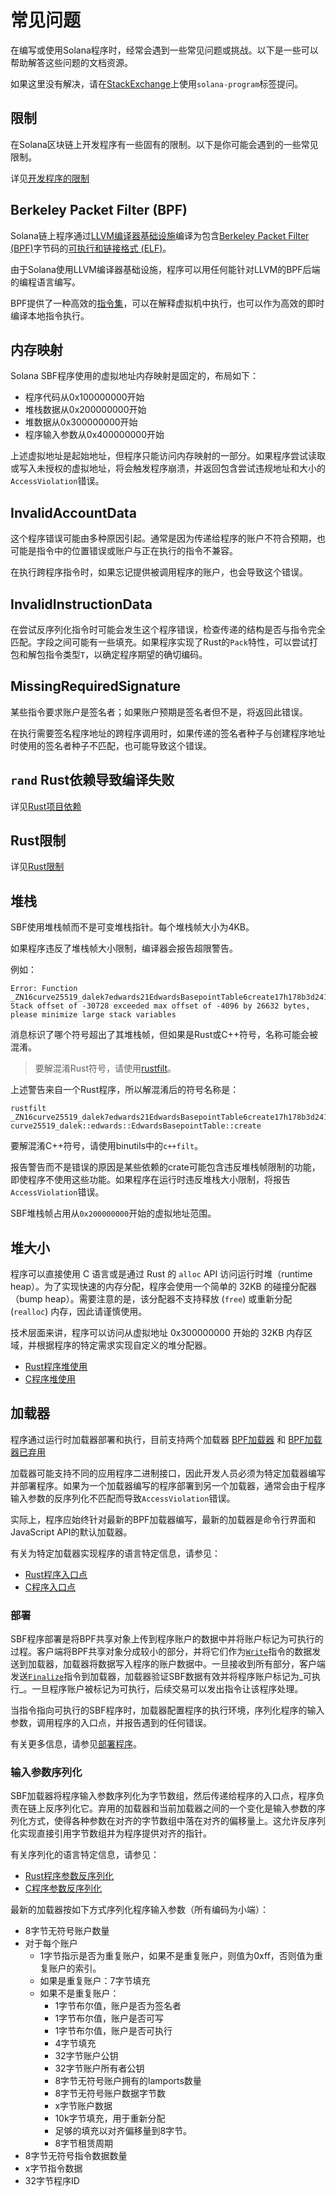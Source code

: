 # 常见问题

在编写或使用Solana程序时，经常会遇到一些常见问题或挑战。以下是一些可以帮助解答这些问题的文档资源。

如果这里没有解决，请在[StackExchange](https://solana.stackexchange.com/questions/ask?tags=solana-program)上使用`solana-program`标签提问。

## 限制

在Solana区块链上开发程序有一些固有的限制。以下是你可能会遇到的一些常见限制。

详见[开发程序的限制](/docs/programs/limitations.md)

## Berkeley Packet Filter (BPF)

Solana链上程序通过[LLVM编译器基础设施](https://llvm.org/)编译为包含[Berkeley Packet Filter (BPF)](https://en.wikipedia.org/wiki/Berkeley_Packet_Filter)字节码的[可执行和链接格式 (ELF)](https://en.wikipedia.org/wiki/Executable_and_Linkable_Format)。

由于Solana使用LLVM编译器基础设施，程序可以用任何能针对LLVM的BPF后端的编程语言编写。

BPF提供了一种高效的[指令集](https://github.com/iovisor/bpf-docs/blob/master/eBPF.md)，可以在解释虚拟机中执行，也可以作为高效的即时编译本地指令执行。

## 内存映射

Solana SBF程序使用的虚拟地址内存映射是固定的，布局如下：

- 程序代码从0x100000000开始
- 堆栈数据从0x200000000开始
- 堆数据从0x300000000开始
- 程序输入参数从0x400000000开始

上述虚拟地址是起始地址，但程序只能访问内存映射的一部分。如果程序尝试读取或写入未授权的虚拟地址，将会触发程序崩溃，并返回包含尝试违规地址和大小的`AccessViolation`错误。

## InvalidAccountData

这个程序错误可能由多种原因引起。通常是因为传递给程序的账户不符合预期，也可能是指令中的位置错误或账户与正在执行的指令不兼容。

在执行跨程序指令时，如果忘记提供被调用程序的账户，也会导致这个错误。

## InvalidInstructionData

在尝试反序列化指令时可能会发生这个程序错误，检查传递的结构是否与指令完全匹配。字段之间可能有一些填充。如果程序实现了Rust的`Pack`特性，可以尝试打包和解包指令类型`T`，以确定程序期望的确切编码。

## MissingRequiredSignature

某些指令要求账户是签名者；如果账户预期是签名者但不是，将返回此错误。

在执行需要签名程序地址的跨程序调用时，如果传递的签名者种子与创建程序地址时使用的签名者种子不匹配，也可能导致这个错误。

## `rand` Rust依赖导致编译失败

详见[Rust项目依赖](/docs/programs/lang-rust.md#project-dependencies)

## Rust限制

详见[Rust限制](/docs/programs/lang-rust.md#restrictions)

## 堆栈

SBF使用堆栈帧而不是可变堆栈指针。每个堆栈帧大小为4KB。

如果程序违反了堆栈帧大小限制，编译器会报告超限警告。

例如：

```text
Error: Function _ZN16curve25519_dalek7edwards21EdwardsBasepointTable6create17h178b3d2411f7f082E Stack offset of -30728 exceeded max offset of -4096 by 26632 bytes, please minimize large stack variables
```

消息标识了哪个符号超出了其堆栈帧，但如果是Rust或C++符号，名称可能会被混淆。

> 要解混淆Rust符号，请使用[rustfilt](https://github.com/luser/rustfilt)。

上述警告来自一个Rust程序，所以解混淆后的符号名称是：

```shell
rustfilt _ZN16curve25519_dalek7edwards21EdwardsBasepointTable6create17h178b3d2411f7f082E
curve25519_dalek::edwards::EdwardsBasepointTable::create
```

要解混淆C++符号，请使用binutils中的`c++filt`。

报告警告而不是错误的原因是某些依赖的crate可能包含违反堆栈帧限制的功能，即使程序不使用这些功能。如果程序在运行时违反堆栈大小限制，将报告`AccessViolation`错误。

SBF堆栈帧占用从`0x200000000`开始的虚拟地址范围。

## 堆大小

程序可以直接使用 C 语言或是通过 Rust 的 `alloc` API 访问运行时堆（runtime heap）。为了实现快速的内存分配，程序会使用一个简单的 32KB 的碰撞分配器（bump heap）。需要注意的是，该分配器不支持释放 (`free`) 或重新分配 (`realloc`) 内存，因此请谨慎使用。

技术层面来讲，程序可以访问从虚拟地址 0x300000000 开始的 32KB 内存区域，并根据程序的特定需求实现自定义的堆分配器。


- [Rust程序堆使用](/docs/programs/lang-rust.md#heap)
- [C程序堆使用](/docs/programs/lang-c.md#heap)

## 加载器

程序通过运行时加载器部署和执行，目前支持两个加载器
[BPF加载器](https://github.com/solana-labs/solana/blob/7ddf10e602d2ed87a9e3737aa8c32f1db9f909d8/sdk/program/src/bpf_loader.rs#L17)
和
[BPF加载器已弃用](https://github.com/solana-labs/solana/blob/7ddf10e602d2ed87a9e3737aa8c32f1db9f909d8/sdk/program/src/bpf_loader_deprecated.rs#L14)

加载器可能支持不同的应用程序二进制接口，因此开发人员必须为特定加载器编写并部署程序。如果为一个加载器编写的程序部署到另一个加载器，通常会由于程序输入参数的反序列化不匹配而导致`AccessViolation`错误。

实际上，程序应始终针对最新的BPF加载器编写，最新的加载器是命令行界面和JavaScript API的默认加载器。

有关为特定加载器实现程序的语言特定信息，请参见：

- [Rust程序入口点](/docs/programs/lang-rust.md#program-entrypoint)
- [C程序入口点](/docs/programs/lang-c.md#program-entrypoint)

### 部署

SBF程序部署是将BPF共享对象上传到程序账户的数据中并将账户标记为可执行的过程。客户端将BPF共享对象分成较小的部分，并将它们作为[`Write`](https://github.com/solana-labs/solana/blob/bc7133d7526a041d1aaee807b80922baa89b6f90/sdk/program/src/loader_instruction.rs#L13)指令的数据发送到加载器，加载器将数据写入程序的账户数据中。一旦接收到所有部分，客户端发送[`Finalize`](https://github.com/solana-labs/solana/blob/bc7133d7526a041d1aaee807b80922baa89b6f90/sdk/program/src/loader_instruction.rs#L30)指令到加载器，加载器验证SBF数据有效并将程序账户标记为_可执行_。一旦程序账户被标记为可执行，后续交易可以发出指令让该程序处理。

当指令指向可执行的SBF程序时，加载器配置程序的执行环境，序列化程序的输入参数，调用程序的入口点，并报告遇到的任何错误。

有关更多信息，请参见[部署程序](/docs/programs/deploying.md)。

### 输入参数序列化

SBF加载器将程序输入参数序列化为字节数组，然后传递给程序的入口点，程序负责在链上反序列化它。弃用的加载器和当前加载器之间的一个变化是输入参数的序列化方式，使得各种参数在对齐的字节数组中落在对齐的偏移量上。这允许反序列化实现直接引用字节数组并为程序提供对齐的指针。

有关序列化的语言特定信息，请参见：

- [Rust程序参数反序列化](/docs/programs/lang-rust.md#parameter-deserialization)
- [C程序参数反序列化](/docs/programs/lang-c.md#parameter-deserialization)

最新的加载器按如下方式序列化程序输入参数（所有编码为小端）：

- 8字节无符号账户数量
- 对于每个账户
  - 1字节指示是否为重复账户，如果不是重复账户，则值为0xff，否则值为重复账户的索引。
  - 如果是重复账户：7字节填充
  - 如果不是重复账户：
    - 1字节布尔值，账户是否为签名者
    - 1字节布尔值，账户是否可写
    - 1字节布尔值，账户是否可执行
    - 4字节填充
    - 32字节账户公钥
    - 32字节账户所有者公钥
    - 8字节无符号账户拥有的lamports数量
    - 8字节无符号账户数据字节数
    - x字节账户数据
    - 10k字节填充，用于重新分配
    - 足够的填充以对齐偏移量到8字节。
    - 8字节租赁周期
- 8字节无符号指令数据数量
- x字节指令数据
- 32字节程序ID